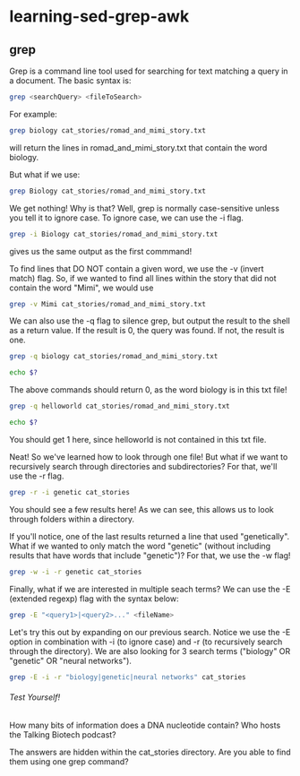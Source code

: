# learning-sed-grep-awk

## grep
Grep is a command line tool used for searching for text matching a query in a document. The basic syntax is:
```bash
grep <searchQuery> <fileToSearch>
```
For example:
```bash
grep biology cat_stories/romad_and_mimi_story.txt
```
will return the lines in romad_and_mimi_story.txt that contain the word biology.

But what if we use:
```bash
grep Biology cat_stories/romad_and_mimi_story.txt
```
We get nothing! Why is that? Well, grep is normally case-sensitive unless you tell it to ignore case. To ignore case, we can use the -i flag.
```bash
grep -i Biology cat_stories/romad_and_mimi_story.txt
```
gives us the same output as the first commmand!

To find lines that DO NOT contain a given word, we use the -v (invert match) flag. So, if we wanted to find all lines within the story that did not contain the word "Mimi", we would use
```bash
grep -v Mimi cat_stories/romad_and_mimi_story.txt
```

We can also use the -q flag to silence grep, but output the result to the shell as a return value. If the result is 0, the query was found. If not, the result is one.
```bash
grep -q biology cat_stories/romad_and_mimi_story.txt
```
```bash
echo $?
```
The above commands should return 0, as the word biology is in this txt file!

```bash
grep -q helloworld cat_stories/romad_and_mimi_story.txt
```
```bash
echo $?
```
You should get 1 here, since helloworld is not contained in this txt file.

Neat! So we've learned how to look through one file! But what if we want to recursively search through directories and subdirectories? For that, we'll use the -r flag.
```bash
grep -r -i genetic cat_stories
```
You should see a few results here! As we can see, this allows us to look through folders within a directory.

If you'll notice, one of the last results returned a line that used "genetically". What if we wanted to only match the word "genetic" (without including results that have words that include "genetic")? For that, we use the -w flag!
```bash
grep -w -i -r genetic cat_stories
```

Finally, what if we are interested in multiple seach terms? We can use the -E (extended regexp) flag with the syntax below:
```bash
grep -E "<query1>|<query2>..." <fileName>
```

Let's try this out by expanding on our previous search. Notice we use the -E option in combination with -i (to ignore case) and -r (to recursively search through the directory). We are also looking for 3 search terms ("biology" OR "genetic" OR "neural networks").
```bash
grep -E -i -r "biology|genetic|neural networks" cat_stories
```

###### Test Yourself!
How many bits of information does a DNA nucleotide contain?
Who hosts the Talking Biotech podcast?

The answers are hidden within the cat_stories directory. Are you able to find them using one grep command?




